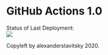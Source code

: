 # GitHub Actions 1.0


Status of Last Deployment:<br>
<img src="https://github.com/alexanderstavitsky/github-actions1/workflows/main.yml/badge.svg?branch=master"><br>


Copyleft by alexanderstavitsky 2020.
